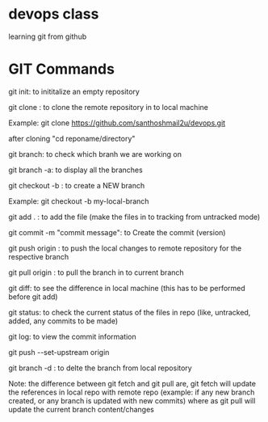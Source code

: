 # devops class
learning git from github

# GIT Commands

git init: to inititalize an empty repository

git clone <repo url>: to clone the remote repository in to local machine

Example: git clone https://github.com/santhoshmail2u/devops.git

after cloning "cd reponame/directory"

git branch: to check which branh we are working on

git branch -a: to display all the branches

git checkout -b <branch name>: to create a NEW branch

Example: git checkout -b my-local-branch

git add . : to add the file (make the files in to tracking from untracked mode)

git commit -m "commit message": to Create the commit (version)

git push origin <branch name>: to push the local changes to remote repository for the respective branch

git pull origin <branch name>: to pull the branch in to current branch

git diff: to see the difference in local machine (this has to be performed before git add)

git status: to check the current status of the files in repo (like, untracked, added, any commits to be made)

git log: to view the commit information

git push --set-upstream origin <branch name>

git branch -d <branch name> : to delte the branch from local repository

Note: the difference between git fetch and git pull are, git fetch will update the references in local repo with remote repo (example: if any new branch created, or any branch is updated with new commits)
where as git pull will update the current branch content/changes
